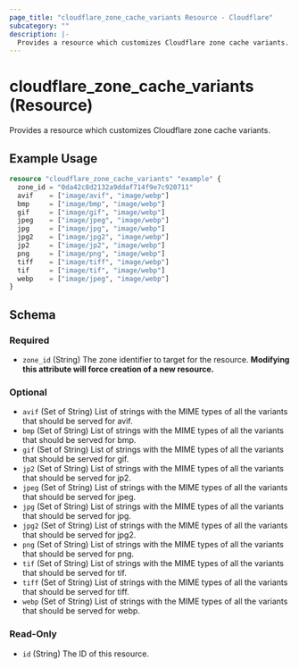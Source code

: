 ```yaml
---
page_title: "cloudflare_zone_cache_variants Resource - Cloudflare"
subcategory: ""
description: |-
  Provides a resource which customizes Cloudflare zone cache variants.
---
```


# cloudflare_zone_cache_variants (Resource)

Provides a resource which customizes Cloudflare zone cache variants.

## Example Usage

```terraform
resource "cloudflare_zone_cache_variants" "example" {
  zone_id = "0da42c8d2132a9ddaf714f9e7c920711"
  avif    = ["image/avif", "image/webp"]
  bmp     = ["image/bmp", "image/webp"]
  gif     = ["image/gif", "image/webp"]
  jpeg    = ["image/jpeg", "image/webp"]
  jpg     = ["image/jpg", "image/webp"]
  jpg2    = ["image/jpg2", "image/webp"]
  jp2     = ["image/jp2", "image/webp"]
  png     = ["image/png", "image/webp"]
  tiff    = ["image/tiff", "image/webp"]
  tif     = ["image/tif", "image/webp"]
  webp    = ["image/jpeg", "image/webp"]
}
```
<!-- schema generated by tfplugindocs -->
## Schema

### Required

- `zone_id` (String) The zone identifier to target for the resource. **Modifying this attribute will force creation of a new resource.**

### Optional

- `avif` (Set of String) List of strings with the MIME types of all the variants that should be served for avif.
- `bmp` (Set of String) List of strings with the MIME types of all the variants that should be served for bmp.
- `gif` (Set of String) List of strings with the MIME types of all the variants that should be served for gif.
- `jp2` (Set of String) List of strings with the MIME types of all the variants that should be served for jp2.
- `jpeg` (Set of String) List of strings with the MIME types of all the variants that should be served for jpeg.
- `jpg` (Set of String) List of strings with the MIME types of all the variants that should be served for jpg.
- `jpg2` (Set of String) List of strings with the MIME types of all the variants that should be served for jpg2.
- `png` (Set of String) List of strings with the MIME types of all the variants that should be served for png.
- `tif` (Set of String) List of strings with the MIME types of all the variants that should be served for tif.
- `tiff` (Set of String) List of strings with the MIME types of all the variants that should be served for tiff.
- `webp` (Set of String) List of strings with the MIME types of all the variants that should be served for webp.

### Read-Only

- `id` (String) The ID of this resource.


